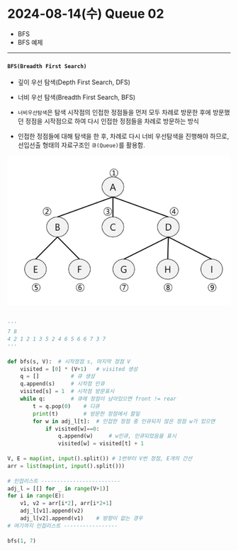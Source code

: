 # 2024-08-14(수) Queue 02

- BFS
- BFS 예제

---

#### `BFS(Breadth First Search)`

- 깊이 우선 탐색(Depth First Search, DFS)
- 너비 우선 탐색(Breadth First Search, BFS)

- `너비우선탐색`은 탐색 시작점의 인접한 정점들을 먼저 모두 차례로 방문한 후에 방문했던 정점을 시작점으로 하여 다시 인접한 정점들을 차례로 방문하는 방식

- 인접한 정점들에 대해 탐색을 한 후, 차례로 다시 너비 우선탐색을 진행해야 하므로, 선입선출 형태의 자료구조인 `큐(Queue)`를 활용함.

![alt text](image-1.png)


```python

'''
7 8
4 2 1 2 1 3 5 2 4 6 5 6 6 7 3 7
'''

def bfs(s, V):  # 시작정점 s, 마지막 정점 V
    visited = [0] * (V+1)   # visited 생성
    q = []          # 큐 생성
    q.append(s)     # 시작점 인큐
    visited[s] = 1  # 시작점 방문표시
    while q:        # 큐에 정점이 남아있으면 front != rear
        t = q.pop(0)    # 디큐
        print(t)        # 방문한 정점에서 할일
        for w in adj_l[t]:  # 인접한 정점 중 인큐되지 않은 정점 w가 있으면
            if visited[w]==0:
                q.append(w)     # w인큐, 인큐되었음을 표시
                visited[w] = visited[t] + 1

V, E = map(int, input().split()) # 1번부터 V번 정점, E개의 간선
arr = list(map(int, input().split()))

# 인접리스트 -------------------------
adj_l = [[] for _ in range(V+1)]
for i in range(E):
    v1, v2 = arr[i*2], arr[i*2+1]
    adj_l[v1].append(v2)
    adj_l[v2].append(v1)    # 방향이 없는 경우
# 여기까지 인접리스트 -----------------

bfs(1, 7)

```
